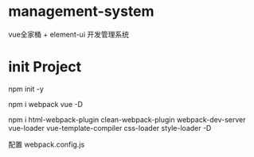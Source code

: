 # management-system
vue全家桶 + element-ui 开发管理系统

# init Project
npm init -y

npm i webpack vue -D

npm i html-webpack-plugin clean-webpack-plugin webpack-dev-server vue-loader vue-template-compiler css-loader style-loader -D

配置 webpack.config.js
